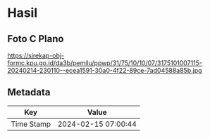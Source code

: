 # Hasil

## Foto C Plano

https://sirekap-obj-formc.kpu.go.id/da3b/pemilu/ppwp/31/75/10/10/07/3175101007115-20240214-230110--ecea1591-30a0-4f22-89ce-7ad04588a85b.jpg


## Metadata

| Key        | Value               |
| ---------- | ------------------- |
| Time Stamp | 2024-02-15 07:00:44 |



